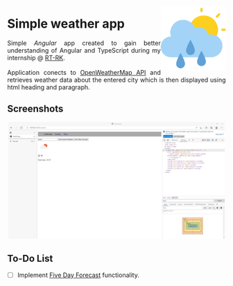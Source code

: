 <img width="150" align="right" title="rain icon" src="./resources/cloudy.png" alt_text="[Rain icons created by Freepik - Flaticon](https://www.flaticon.com/free-icon/cloudy_1163657)"></img>

# Simple weather app
<p align="justify">Simple <i>Angular</i> app created to gain better understanding of Angular and TypeScript during my internship @ <a href="https://www.rt-rk.com/">RT-RK</a>.<br><br>
Application conects to <a href="https://openweathermap.org/api">OpenWeatherMap API</a> and retrieves weather data about the entered city which is then displayed using html heading and paragraph.

## Screenshots

<p align="center"><img width="500" src="./resources/screenshot-get_current_weather.png" title="Screenshot - Get current weather"></p>

## To-Do List
- [ ] Implement <u>Five Day Forecast</u> functionality.
